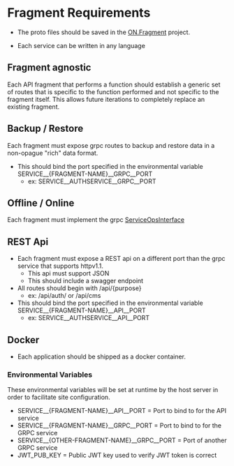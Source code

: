 # Fragment Requirements

- The proto files should be saved in the [ON.Fragment](https://github.com/OpenNetworkFoundation/ON.Install/tree/main/src/ON.Fragment/Protos/ON/Fragments) project.

- Each service can be written in any language

## Fragment agnostic
Each API fragment that performs a function should establish a generic set of routes that is specific to the function performed and not specific to the fragment itself.  This allows future iterations to completely replace an existing fragment.

## Backup / Restore
Each fragment must expose grpc routes to backup and restore data in a non-opague "rich" data format.
- This should bind the port specified in the environmental variable SERVICE__{FRAGMENT-NAME}__GRPC__PORT
    - ex: SERVICE__AUTHSERVICE__GRPC__PORT

## Offline / Online
Each fragment must implement the grpc [ServiceOpsInterface](https://github.com/OpenNetworkFoundation/ON.Install/blob/main/src/ON.Fragment/Protos/ON/Fragments/Generic/ServiceOps.proto)

## REST Api
- Each fragment must expose a REST api on a different port than the grpc service that supports httpv1.1.
    - This api must support JSON
    - This should include a swagger endpoint
- All routes should begin with /api/{purpose}
    - ex: /api/auth/ or /api/cms
- This should bind the port specified in the environmental variable SERVICE__{FRAGMENT-NAME}__API__PORT
    - ex: SERVICE__AUTHSERVICE__API__PORT

## Docker
- Each application should be shipped as a docker container. 

### Environmental Variables
These environmental variables will be set at runtime by the host server in order to facilitate site configuration.
- SERVICE__{FRAGMENT-NAME}__API__PORT = Port to bind to for the API service
- SERVICE__{FRAGMENT-NAME}__GRPC__PORT = Port to bind to for the GRPC service
- SERVICE__{OTHER-FRAGMENT-NAME}__GRPC__PORT = Port of another GRPC service
- JWT_PUB_KEY = Public JWT key used to verify JWT token is correct
